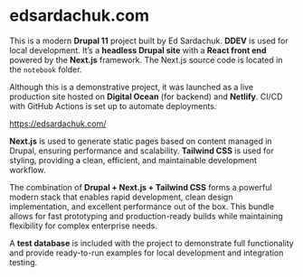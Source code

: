 # edsardachuk.com

This is a modern **Drupal 11** project built by Ed Sardachuk. **DDEV** is used for local development.
It’s a **headless Drupal site** with a **React front end** powered by the **Next.js** framework.
The Next.js source code is located in the `notebook` folder.

Although this is a demonstrative project, it was launched as a live production site hosted on **Digital Ocean** (for backend) and **Netlify**. CI/CD with GitHub Actions is set up to automate deployments.

https://edsardachuk.com/

**Next.js** is used to generate static pages based on content managed in Drupal, ensuring performance and scalability.
**Tailwind CSS** is used for styling, providing a clean, efficient, and maintainable development workflow.

The combination of **Drupal + Next.js + Tailwind CSS** forms a powerful modern stack that enables rapid development, clean design implementation, and excellent performance out of the box.
This bundle allows for fast prototyping and production-ready builds while maintaining flexibility for complex enterprise needs.

A **test database** is included with the project to demonstrate full functionality and provide ready-to-run examples for local development and integration testing.
